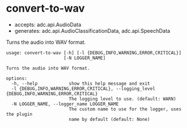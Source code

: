 # convert-to-wav

* accepts: adc.api.AudioData
* generates: adc.api.AudioClassificationData, adc.api.SpeechData

Turns the audio into WAV format.

```
usage: convert-to-wav [-h] [-l {DEBUG,INFO,WARNING,ERROR,CRITICAL}]
                      [-N LOGGER_NAME]

Turns the audio into WAV format.

options:
  -h, --help            show this help message and exit
  -l {DEBUG,INFO,WARNING,ERROR,CRITICAL}, --logging_level {DEBUG,INFO,WARNING,ERROR,CRITICAL}
                        The logging level to use. (default: WARN)
  -N LOGGER_NAME, --logger_name LOGGER_NAME
                        The custom name to use for the logger, uses the plugin
                        name by default (default: None)
```
